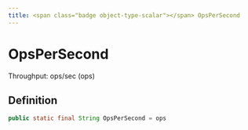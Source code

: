 ```yaml
---
title: <span class="badge object-type-scalar"></span> OpsPerSecond
---
```

# <span class="badge object-type-scalar"></span> OpsPerSecond

Throughput: ops/sec (ops)

## Definition

```java
public static final String OpsPerSecond = ops
```
